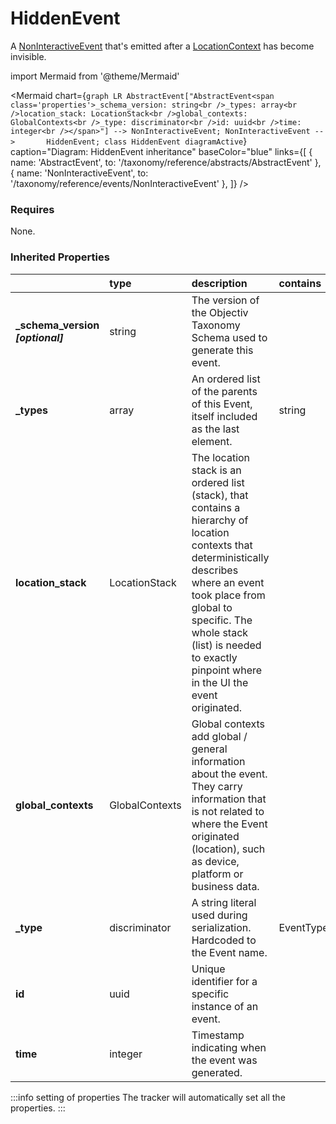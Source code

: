 # HiddenEvent

A [NonInteractiveEvent](/taxonomy/reference/events/NonInteractiveEvent.md) that's emitted after a [LocationContext](/taxonomy/reference/location-contexts/overview.md) has become invisible.

import Mermaid from '@theme/Mermaid'

<Mermaid chart={`
    graph LR
      AbstractEvent["AbstractEvent<span class='properties'>_schema_version: string<br />_types: array<br />location_stack: LocationStack<br />global_contexts: GlobalContexts<br />_type: discriminator<br />id: uuid<br />time: integer<br /></span>"] --> NonInteractiveEvent;
      NonInteractiveEvent -->       HiddenEvent;
    class HiddenEvent diagramActive
  `}
  caption="Diagram: HiddenEvent inheritance"
  baseColor="blue"
  links={[
{ name: 'AbstractEvent', to: '/taxonomy/reference/abstracts/AbstractEvent' }, { name: 'NonInteractiveEvent', to: '/taxonomy/reference/events/NonInteractiveEvent' },   ]}
/>

### Requires

None.

### Inherited Properties

|                                    | type           | description                                                                                                                                                                                                                                                                  | contains                    |
|:-----------------------------------|:---------------|:-----------------------------------------------------------------------------------------------------------------------------------------------------------------------------------------------------------------------------------------------------------------------------|:----------------------------|
| **\_schema\_version _[optional]_** | string         | The version of the Objectiv Taxonomy Schema used to generate this event.                                                                                                                                                                                                     |                             |
| **\_types**                        | array          | An ordered list of the parents of this Event, itself included as the last element.                                                                                                                                                                                           | string                      |
| **location\_stack**                | LocationStack  | The location stack is an ordered list (stack), that contains a hierarchy of location contexts that deterministically describes where an event took place from global to specific. The whole stack (list) is needed to exactly pinpoint where in the UI the event originated. |                             |
| **global\_contexts**               | GlobalContexts | Global contexts add global / general information about the event. They carry information that is not related to where the Event originated (location), such as device, platform or business data.                                                                            |                             |
| **\_type**                         | discriminator  | A string literal used during serialization. Hardcoded to the Event name.                                                                                                                                                                                                     | EventTypes.enum.HiddenEvent |
| **id**                             | uuid           | Unique identifier for a specific instance of an event.                                                                                                                                                                                                                       |                             |
| **time**                           | integer        | Timestamp indicating when the event was generated.                                                                                                                                                                                                                           |                             |

:::info setting of properties
The tracker will automatically set all the properties.
:::
